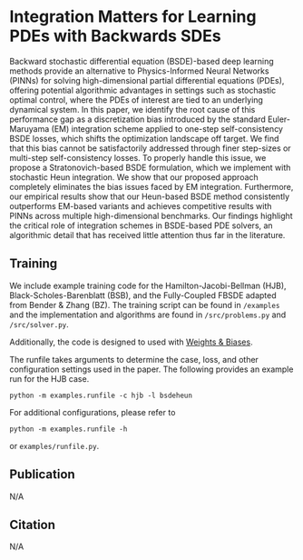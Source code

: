 # Integration Matters for Learning PDEs with Backwards SDEs

Backward stochastic differential equation (BSDE)-based deep learning methods provide an alternative to Physics-Informed Neural Networks (PINNs) for solving high-dimensional partial differential equations (PDEs), offering potential algorithmic advantages in settings such as stochastic optimal control, where the PDEs of interest are tied to an underlying dynamical system. In this paper, we identify the root cause of this performance gap as a discretization bias introduced by the standard Euler-Maruyama (EM) integration scheme applied to one-step self-consistency BSDE losses, which shifts the optimization landscape off target. We find that this bias cannot be satisfactorily addressed through finer step-sizes or multi-step self-consistency losses. To properly handle this issue, we propose a Stratonovich-based BSDE formulation, which we implement with stochastic Heun integration. We show that our proposed approach completely eliminates the bias issues faced by EM integration. Furthermore, our empirical results show that our Heun-based BSDE method consistently outperforms EM-based variants and achieves competitive results with PINNs across multiple high-dimensional benchmarks. Our findings highlight the critical role of integration schemes in BSDE-based PDE solvers, an algorithmic detail that has received little attention thus far in the literature.

## Training
We include example training code for the Hamilton-Jacobi-Bellman (HJB), Black-Scholes-Barenblatt (BSB), and the Fully-Coupled FBSDE adapted from Bender & Zhang (BZ). The training script can be found in `/examples` and the implementation and algorithms are found in `/src/problems.py` and `/src/solver.py`.

Additionally, the code is designed to used with [Weights & Biases](https://wandb.ai/site/).

The runfile takes arguments to determine the case, loss, and other configuration settings used in the paper. The following provides an example run for the HJB case.
```
python -m examples.runfile -c hjb -l bsdeheun
```
For additional configurations, please refer to
```
python -m examples.runfile -h
```
or `examples/runfile.py`.
## Publication
N/A

## Citation
N/A